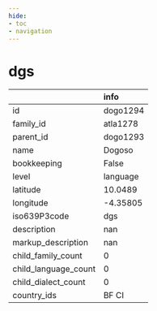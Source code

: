 ```yaml
---
hide:
- toc
- navigation
---
```

# dgs
|                      | info     |
|:---------------------|:---------|
| id                   | dogo1294 |
| family_id            | atla1278 |
| parent_id            | dogo1293 |
| name                 | Dogoso   |
| bookkeeping          | False    |
| level                | language |
| latitude             | 10.0489  |
| longitude            | -4.35805 |
| iso639P3code         | dgs      |
| description          | nan      |
| markup_description   | nan      |
| child_family_count   | 0        |
| child_language_count | 0        |
| child_dialect_count  | 0        |
| country_ids          | BF CI    |